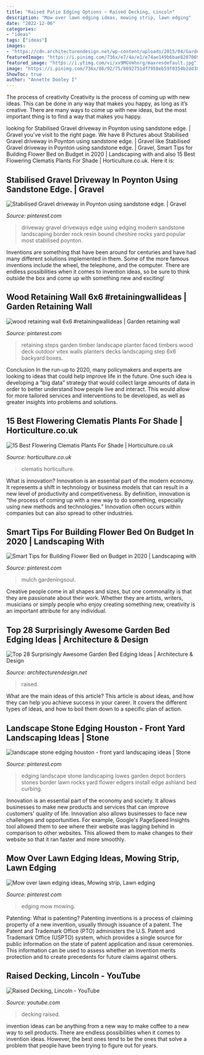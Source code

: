 ```yaml
---
title: "Raised Patio Edging Options ~ Raised Decking, Lincoln"
description: "Mow over lawn edging ideas, mowing strip, lawn edging"
date: "2022-12-06"
categories:
- "ideas"
tags: ["ideas"]
images:
- "https://cdn.architecturendesign.net/wp-content/uploads/2015/04/Garden-Bed-Edging-Ideas-AD-7.jpg"
featuredImage: "https://i.pinimg.com/736x/e7/4a/e1/e74ae149b6bae820706993c64f458279.jpg"
featured_image: "https://i.ytimg.com/vi/xx9MGVmhnrg/maxresdefault.jpg"
image: "https://i.pinimg.com/736x/86/92/75/8692751df7958eb59f0354b2dd389770--edgers-landscape-landscape-stone-edging.jpg"
ShowToc: true
author: "Annette Dooley I"
---
```



The process of creativity
Creativity is the process of coming up with new ideas. This can be done in any way that makes you happy, as long as it’s creative. There are many ways to come up with new ideas, but the most important thing is to find a way that makes you happy.

	

		
looking for Stabilised Gravel driveway in Poynton using sandstone edge. | Gravel you've visit to the right page. We have 8 Pictures about Stabilised Gravel driveway in Poynton using sandstone edge. | Gravel like Stabilised Gravel driveway in Poynton using sandstone edge. | Gravel, Smart Tips for Building Flower Bed on Budget in 2020 | Landscaping with and also 15 Best Flowering Clematis Plants For Shade | Horticulture.co.uk. Here it is:
		
    
## Stabilised Gravel Driveway In Poynton Using Sandstone Edge. | Gravel

<img loading=lazy src="https://i.pinimg.com/736x/f1/39/e7/f139e79a6033428a7a7d478ca22e7505--gravel-driveway-edging-resin-driveway.jpg" onerror="this.onerror=null;this.src='https://tse4.mm.bing.net/th?id=OIP.3t85LyRuD553GkLtkaOPzAHaLH&amp;pid=15.1';" alt="Stabilised Gravel driveway in Poynton using sandstone edge. | Gravel">

_Source: pinterest.com_

>driveway gravel driveways edge using edging modern sandstone landscaping border rock resin bound cheshire rocks yard popular most stabilised poynton. 

	

Inventions are something that have been around for centuries and have had many different solutions implemented in them. Some of the more famous inventions include the wheel, the telephone, and the computer. There are endless possibilities when it comes to invention ideas, so be sure to think outside the box and come up with something new and exciting!

    
## Wood Retaining Wall 6x6 #retainingwallideas | Garden Retaining Wall

<img loading=lazy src="https://i.pinimg.com/736x/2a/d7/5b/2ad75b65950b553427900ce49f1a335d.jpg" onerror="this.onerror=null;this.src='https://tse4.mm.bing.net/th?id=OIP.YgtPHyCbbJIn9Ro87c36HQHaHa&amp;pid=15.1';" alt="wood retaining wall 6x6 #retainingwallideas | Garden retaining wall">

_Source: pinterest.com_

>retaining steps garden timber landscape planter faced timbers wood deck outdoor vitex walls planters decks landscaping step 6x6 backyard boxes. 

	

Conclusion
In the run-up to 2020, many policymakers and experts are looking to ideas that could help improve life in the future. One such idea is developing a “big data” strategy that would collect large amounts of data in order to better understand how people live and interact. This would allow for more tailored services and interventions to be developed, as well as greater insights into problems and solutions.

    
## 15 Best Flowering Clematis Plants For Shade | Horticulture.co.uk

<img loading=lazy src="https://horticulture.co.uk/wp-content/uploads/2021/08/clematisshade-header.jpg" onerror="this.onerror=null;this.src='https://tse3.mm.bing.net/th?id=OIP.P6iEvEt6YCLy1kjA-PfazAHaD4&amp;pid=15.1';" alt="15 Best Flowering Clematis Plants For Shade | Horticulture.co.uk">

_Source: horticulture.co.uk_

>clematis horticulture. 

	

What is innovation?
Innovation is an essential part of the modern economy. It represents a shift in technology or business models that can result in a new level of productivity and competitiveness. By definition, innovation is “the process of coming up with a new way to do something, especially using new methods and technologies.” Innovation often occurs within companies but can also spread to other industries.

    
## Smart Tips For Building Flower Bed On Budget In 2020 | Landscaping With

<img loading=lazy src="https://i.pinimg.com/736x/e7/4a/e1/e74ae149b6bae820706993c64f458279.jpg" onerror="this.onerror=null;this.src='https://tse1.mm.bing.net/th?id=OIP.cJwRPNgnhoN4xlsx0mhSAwHaLH&amp;pid=15.1';" alt="Smart Tips for Building Flower Bed on Budget in 2020 | Landscaping with">

_Source: pinterest.com_

>mulch gardeningsoul. 

	

Creative people come in all shapes and sizes, but one commonality is that they are passionate about their work. Whether they are artists, writers, musicians or simply people who enjoy creating something new, creativity is an important attribute for any individual.

    
## Top 28 Surprisingly Awesome Garden Bed Edging Ideas | Architecture &amp; Design

<img loading=lazy src="https://cdn.architecturendesign.net/wp-content/uploads/2015/04/Garden-Bed-Edging-Ideas-AD-7.jpg" onerror="this.onerror=null;this.src='https://tse1.mm.bing.net/th?id=OIP.nt3a9IBXDuSiG9HGnGtHdQHaJ4&amp;pid=15.1';" alt="Top 28 Surprisingly Awesome Garden Bed Edging Ideas | Architecture &amp; Design">

_Source: architecturendesign.net_

>raised. 

	

What are the main ideas of this article?
This article is about ideas, and how they can help you achieve success in your career. It covers the different types of ideas, and how to boil them down to a specific plan of action.

    
## Landscape Stone Edging Houston - Front Yard Landscaping Ideas | Stone

<img loading=lazy src="https://i.pinimg.com/736x/86/92/75/8692751df7958eb59f0354b2dd389770--edgers-landscape-landscape-stone-edging.jpg" onerror="this.onerror=null;this.src='https://tse3.mm.bing.net/th?id=OIP.tUTi8HQ2L6DeOBGFT0ztVwHaHa&amp;pid=15.1';" alt="landscape stone edging houston - front yard landscaping ideas | Stone">

_Source: pinterest.com_

>edging landscape stone landscaping lowes garden depot borders stones border lawn rocks yard flower edgers install edge ashland bed curbing. 

	

Innovation is an essential part of the economy and society. It allows businesses to make new products and services that can improve customers' quality of life. Innovation also allows businesses to face new challenges and opportunities. For example, Google's PageSpeed Insights tool allowed them to see where their website was lagging behind in comparison to other websites. This allowed them to make changes to their website so that it ran faster and more smoothly.

    
## Mow Over Lawn Edging Ideas, Mowing Strip, Lawn Edging

<img loading=lazy src="https://i.pinimg.com/736x/98/b7/88/98b7886726d39aadd4c55a97c167fbcd.jpg" onerror="this.onerror=null;this.src='https://tse2.mm.bing.net/th?id=OIP.lTQNRKrDk_xzh1GhKXJqCgHaJ3&amp;pid=15.1';" alt="Mow over lawn edging ideas, Mowing strip, Lawn edging">

_Source: pinterest.com_

>edging mow mowing. 

	

Patenting: What is patenting?
Patenting inventions is a process of claiming property of a new invention, usually through issuance of a patent. The Patent and Trademark Office (PTO) administers the U.S. Patent and Trademark Office (USPTO) system, which provides a single source for public information on the state of patent application and issue ceremonies. This information can be used to assess whether an invention merits protection and to create precedents for future claims against others.

    
## Raised Decking, Lincoln - YouTube

<img loading=lazy src="https://i.ytimg.com/vi/xx9MGVmhnrg/maxresdefault.jpg" onerror="this.onerror=null;this.src='https://tse2.mm.bing.net/th?id=OIP.Z5jDh3M97NChURnh3f6ydgHaEK&amp;pid=15.1';" alt="Raised Decking, Lincoln - YouTube">

_Source: youtube.com_

>decking raised. 

	

invention ideas can be anything from a new way to make coffee to a new way to sell products. There are endless possibilities when it comes to invention ideas. However, the best ones tend to be the ones that solve a problem that people have been trying to figure out for years.

